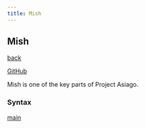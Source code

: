 ```yaml
---
title: Mish
---
```


## Mish

[back](./)

[GitHub](https://github.com/projectasiago/mish)

Mish is one of the key parts of Project Asiago.

### Syntax

[main](./mish/syntax)
